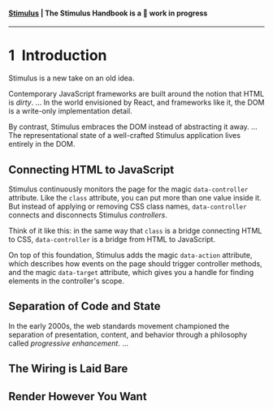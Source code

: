 #### [Stimulus](../README.md) | The Stimulus Handbook is a 🚧 work in progress

---

# 1 Introduction

Stimulus is a new take on an old idea.

Contemporary JavaScript frameworks are built around the notion that HTML is _dirty_. … In the world envisioned by React, and frameworks like it, the DOM is a write-only implementation detail.

By contrast, Stimulus embraces the DOM instead of abstracting it away. … The representational state of a well-crafted Stimulus application lives entirely in the DOM.

## Connecting HTML to JavaScript

Stimulus continuously monitors the page for the magic `data-controller` attribute. Like the `class` attribute, you can put more than one value inside it. But instead of applying or removing CSS class names, `data-controller` connects and disconnects Stimulus _controllers_.

Think of it like this: in the same way that `class` is a bridge connecting HTML to CSS, `data-controller` is a bridge from HTML to JavaScript.

On top of this foundation, Stimulus adds the magic `data-action` attribute, which describes how events on the page should trigger controller methods, and the magic `data-target` attribute, which gives you a handle for finding elements in the controller's scope.

## Separation of Code and State

In the early 2000s, the web standards movement championed the separation of presentation, content, and behavior through a philosophy called _progressive enhancement_. …

## The Wiring is Laid Bare

## Render However You Want
